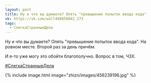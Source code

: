 ```yaml
---
layout: post
title: Ну и что вы думаете? Опять "превышение попыток ввода кода"
vk: https://vk.com/wall498858042_273
tags:
  - СлегкаСтранныеДела
---
```

Ну и что вы думаете? Опять "превышение попыток ввода кода". На ровном месте. Второй раз за день причём. 

И я-то уже могу это обойти благополучно. Вопрос в том, ЧЗХ.

[#СлегкаСтранныеДела](poisk.html#СлегкаСтранныеДела)

{% include image.html image="zhizn/images/456239196.jpg" %}